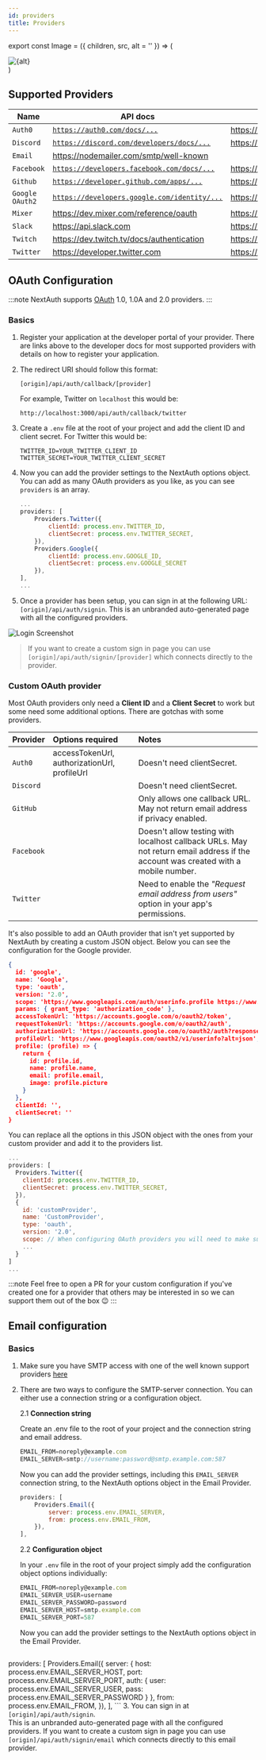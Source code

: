 ```yaml
---
id: providers
title: Providers
---
```


export const Image = ({ children, src, alt = '' }) => ( 
  <div
    style={{
      padding: '0.2rem',
			width: '100%',
			display: 'flex',
			justifyContent: 'center'
    }}>
		<img alt={alt} src={src} />
  </div>
 )

## Supported Providers

| Name | API docs | App configuration| 
| --- | --- | --- |
| `Auth0` | [`https://auth0.com/docs/...`](https://auth0.com/docs/api/authentication) | https://manage.auth0.com/dashboard |
| `Discord` | [`https://discord.com/developers/docs/...`](https://discord.com/developers/docs/topics/oauth2) | https://discord.com/developers/applications |
| `Email` | https://nodemailer.com/smtp/well-known | |
| `Facebook` | [`https://developers.facebook.com/docs/...`](https://developers.facebook.com/docs/facebook-login/manually-build-a-login-flow/) | https://developers.facebook.com/apps/ |
| `Github` | [`https://developer.github.com/apps/...`](https://developer.github.com/apps/building-oauth-apps/authorizing-oauth-apps/) | https://github.com/settings/apps/ |
| `Google OAuth2` | [`https://developers.google.com/identity/...`](https://developers.google.com/identity/protocols/oauth2) | https://console.developers.google.com/apis/credentials |
| `Mixer` | https://dev.mixer.com/reference/oauth | https://mixer.com/lab/oauth |
| `Slack` | https://api.slack.com | https://api.slack.com/apps |
| `Twitch` | https://dev.twitch.tv/docs/authentication | https://dev.twitch.tv/console/apps |
| `Twitter` | https://developer.twitter.com | https://developer.twitter.com/en/apps |

## OAuth Configuration

:::note
NextAuth supports [OAuth](https://oauth.net/) 1.0, 1.0A and 2.0 providers. 
:::

### Basics

1. Register your application at the developer portal of your provider. There are links above to the developer docs for most supported providers with details on how to register your application.

2. The redirect URI should follow this format:
	```
	[origin]/api/auth/callback/[provider]
	```
	For example, Twitter on `localhost` this would be:
	```
	http://localhost:3000/api/auth/callback/twitter
	```
3. Create a `.env` file at the root of your project and add the client ID and client secret. For Twitter this would be:

	```
	TWITTER_ID=YOUR_TWITTER_CLIENT_ID
	TWITTER_SECRET=YOUR_TWITTER_CLIENT_SECRET
	```

4. Now you can add the provider settings to the NextAuth options object. You can add as many OAuth providers as you like, as you can see `providers` is an array. 

	```js title="/pages/api/auth/[...slug].js"
	...
	providers: [
		Providers.Twitter({
			clientId: process.env.TWITTER_ID,
			clientSecret: process.env.TWITTER_SECRET,
		}),
		Providers.Google({
			clientId: process.env.GOOGLE_ID,
			clientSecret: process.env.GOOGLE_SECRET
		}),
	],
	...
	```
5. Once a provider has been setup, you can sign in at the following URL: `[origin]/api/auth/signin`. This is an unbranded auto-generated page with all the configured providers.   

<Image src="https://user-images.githubusercontent.com/595695/82076867-5915f380-96d6-11ea-8975-2059ce1c81a7.png" alt="Login Screenshot" />


> If you want to create a custom sign in page you can use `[origin]/api/auth/signin/[provider]` which connects directly to the provider.


### Custom OAuth provider

Most OAuth providers only need a **Client ID** and a **Client Secret** to work but some need some additional options. There are gotchas with some providers.

| Provider | Options required | Notes |
| :--- | :--- | :--- |
| `Auth0` | accessTokenUrl, authorizationUrl, profileUrl | Doesn't need clientSecret. |
| `Discord`|  | Doesn't need clientSecret. |
| `GitHub` | | Only allows one callback URL. May not return email address if privacy enabled. |
| `Facebook` | | Doesn't allow testing with localhost callback URLs. May not return email address if the account was created with a mobile number. |
| `Twitter` | | Need to enable the *"Request email address from users"* option in your app's permissions. |

It's also possible to add an OAuth provider that isn't yet supported by NextAuth by creating a custom JSON object. Below you can see the configuration for the Google provider.

```json
{
  id: 'google',
  name: 'Google',
  type: 'oauth',
  version: '2.0',
  scope: 'https://www.googleapis.com/auth/userinfo.profile https://www.googleapis.com/auth/userinfo.email',
  params: { grant_type: 'authorization_code' },
  accessTokenUrl: 'https://accounts.google.com/o/oauth2/token',
  requestTokenUrl: 'https://accounts.google.com/o/oauth2/auth',
  authorizationUrl: 'https://accounts.google.com/o/oauth2/auth?response_type=code',
  profileUrl: 'https://www.googleapis.com/oauth2/v1/userinfo?alt=json',
  profile: (profile) => {
    return {
      id: profile.id,
      name: profile.name,
      email: profile.email,
      image: profile.picture
    }
  },
  clientId: '',
  clientSecret: ''
}
```
You can replace all the options in this JSON object with the ones from your custom provider and add it to the providers list.

```js title="/pages/api/auth/[...slug].js"
...
providers: [
  Providers.Twitter({
    clientId: process.env.TWITTER_ID,
    clientSecret: process.env.TWITTER_SECRET,
  }),
  {
    id: 'customProvider',
    name: 'CustomProvider',
    type: 'oauth',
    version: '2.0',
    scope: // When configuring OAuth providers you will need to make sure you get permission to request
    ...
  }
]
...
```

:::note
Feel free to open a PR for your custom configuration if you've created one for a provider that others may be interested in so we can support them out of the box 😉
:::

## Email configuration

### Basics

1. Make sure you have SMTP access with one of the well known support providers [here](http://nodemailer.com/smtp/well-known/)
2. There are two ways to configure the SMTP-server connection. You can either use a connection string or a configuration object.

	2.1 **Connection string**

	Create an .env file to the root of your project and the connection string and email address.
	```js title=".env" {2}
	EMAIL_FROM=noreply@example.com
	EMAIL_SERVER=smtp://username:password@smtp.example.com:587
	```
	Now you can add the provider settings, including this `EMAIL_SERVER` connection string, to the NextAuth options object in the Email Provider.

	```js {3} title="/pages/api/auth/[...slug].js"
	providers: [
		Providers.Email({
			server: process.env.EMAIL_SERVER, 
			from: process.env.EMAIL_FROM,
		}),
	],
	```

	2.2 **Configuration object**

	In your `.env` file in the root of your project simply add the configuration object options individually:

	```js title=".env"
	EMAIL_FROM=noreply@example.com
	EMAIL_SERVER_USER=username
	EMAIL_SERVER_PASSWORD=password
	EMAIL_SERVER_HOST=smtp.example.com
	EMAIL_SERVER_PORT=587
	```
	Now you can add the provider settings to the NextAuth options object in the Email Provider.

	```js title="/pages/api/auth/[...slug].js"
  providers: [
    Providers.Email({
      server: {
        host: process.env.EMAIL_SERVER_HOST,
        port: process.env.EMAIL_SERVER_PORT,
      auth: {
        user: process.env.EMAIL_SERVER_USER,
        pass: process.env.EMAIL_SERVER_PASSWORD
      }
    },
    from: process.env.EMAIL_FROM,
    }),
  ],
	```
3. You can sign in at `[origin]/api/auth/signin`.   
   This is an unbranded auto-generated page with all the configured providers. If you want to create a custom sign in page you can use `[origin]/api/auth/signin/email` which connects directly to this email provider.


